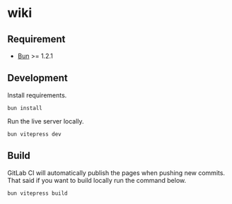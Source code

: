 # wiki

## Requirement

-   [Bun](https://bun.sh/) >= 1.2.1

## Development

Install requirements.

```shell
bun install
```

Run the live server locally.

```shell
bun vitepress dev
```

## Build

GitLab CI will automatically publish the pages when pushing new commits.
That said if you want to build locally run the command below.

```shell
bun vitepress build
```
